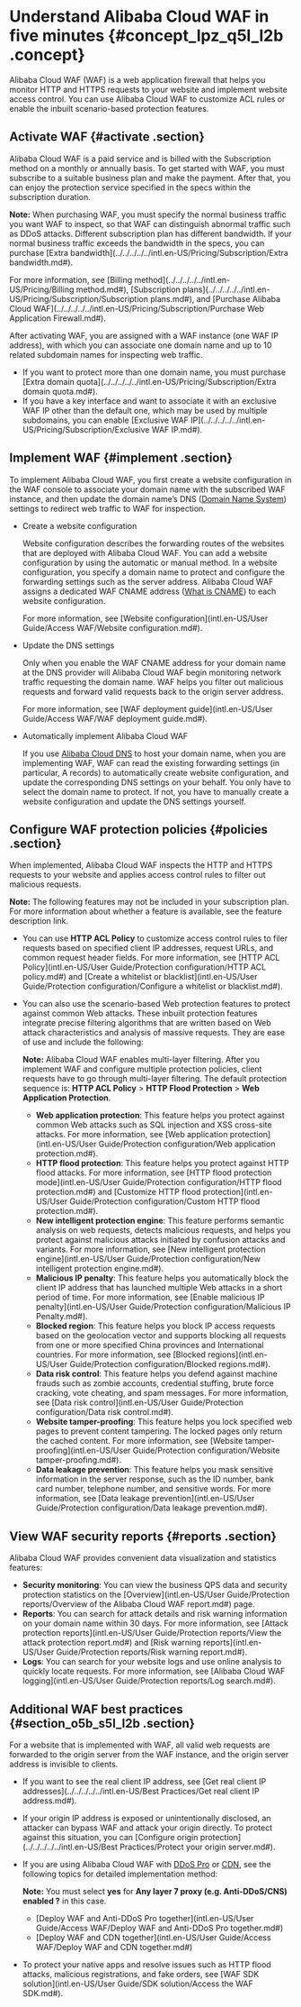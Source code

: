 # Understand Alibaba Cloud WAF in five minutes {#concept_lpz_q5l_l2b .concept}

Alibaba Cloud WAF \(WAF\) is a web application firewall that helps you monitor HTTP and HTTPS requests to your website and implement website access control. You can use Alibaba Cloud WAF to customize ACL rules or enable the inbuilt scenario-based protection features.

## Activate WAF {#activate .section}

Alibaba Cloud WAF is a paid service and is billed with the Subscription method on a monthly or annually basis. To get started with WAF, you must subscribe to a suitable business plan and make the payment. After that, you can enjoy the protection service specified in the specs within the subscription duration.

**Note:** When purchasing WAF, you must specify the normal business traffic you want WAF to inspect, so that WAF can distinguish abnormal traffic such as DDoS attacks. Different subscription plan has different bandwidth. If your normal business traffic exceeds the bandwidth in the specs, you can purchase [Extra bandwidth](../../../../../intl.en-US/Pricing/Subscription/Extra bandwidth.md#).

For more information, see [Billing method](../../../../../intl.en-US/Pricing/Billing method.md#), [Subscription plans](../../../../../intl.en-US/Pricing/Subscription/Subscription plans.md#), and [Purchase Alibaba Cloud WAF](../../../../../intl.en-US/Pricing/Subscription/Purchase Web Application Firewall.md#).

After activating WAF, you are assigned with a WAF instance \(one WAF IP address\), with which you can associate one domain name and up to 10 related subdomain names for inspecting web traffic.

-   If you want to protect more than one domain name, you must purchase [Extra domain quota](../../../../../intl.en-US/Pricing/Subscription/Extra domain quota.md#).
-   If you have a key interface and want to associate it with an exclusive WAF IP other than the default one, which may be used by multiple subdomains, you can enable [Exclusive WAF IP](../../../../../intl.en-US/Pricing/Subscription/Exclusive WAF IP.md#).

## Implement WAF {#implement .section}

To implement Alibaba Cloud WAF, you first create a website configuration in the WAF console to associate your domain name with the subscribed WAF instance, and then update the domain name’s DNS \([Domain Name System](https://en.wikipedia.org/wiki/Domain_Name_System)\) settings to redirect web traffic to WAF for inspection.

-   Create a website configuration

    Website configuration describes the forwarding routes of the websites that are deployed with Alibaba Cloud WAF. You can add a website configuration by using the automatic or manual method. In a website configuration, you specify a domain name to protect and configure the forwarding settings such as the server address. Alibaba Cloud WAF assigns a dedicated WAF CNAME address \([What is CNAME](https://en.wikipedia.org/wiki/CNAME_record)\) to each website configuration.

    For more information, see [Website configuration](intl.en-US/User Guide/Access WAF/Website configuration.md#).

-   Update the DNS settings

    Only when you enable the WAF CNAME address for your domain name at the DNS provider will Alibaba Cloud WAF begin monitoring network traffic requesting the domain name. WAF helps you filter out malicious requests and forward valid requests back to the origin server address.

    For more information, see [WAF deployment guide](intl.en-US/User Guide/Access WAF/WAF deployment guide.md#).

-   Automatically implement Alibaba Cloud WAF

    If you use [Alibaba Cloud DNS](https://www.alibabacloud.com/product/dns) to host your domain name, when you are implementing WAF, WAF can read the existing forwarding settings \(in particular, A records\) to automatically create website configuration, and update the corresponding DNS settings on your behalf. You only have to select the domain name to protect. If not, you have to manually create a website configuration and update the DNS settings yourself.


## Configure WAF protection policies {#policies .section}

When implemented, Alibaba Cloud WAF inspects the HTTP and HTTPS requests to your website and applies access control rules to filter out malicious requests.

**Note:** The following features may not be included in your subscription plan. For more information about whether a feature is available, see the feature description link.

-   You can use **HTTP ACL Policy** to customize access control rules to filer requests based on specified client IP addresses, request URLs, and common request header fields. For more information, see [HTTP ACL Policy](intl.en-US/User Guide/Protection configuration/HTTP ACL policy.md#) and [Create a whitelist or blacklist](intl.en-US/User Guide/Protection configuration/Configure a whitelist or blacklist.md#).
-   You can also use the scenario-based Web protection features to protect against common Web attacks. These inbuilt protection features integrate precise filtering algorithms that are written based on Web attack characteristics and analysis of massive requests. They are ease of use and include the following:

    **Note:** Alibaba Cloud WAF enables multi-layer filtering. After you implement WAF and configure multiple protection policies, client requests have to go through multi-layer filtering. The default protection sequence is: **HTTP ACL Policy** \> **HTTP Flood Protection** \> **Web Application Protection**.

    -   **Web application protection**: This feature helps you protect against common Web attacks such as SQL injection and XSS cross-site attacks. For more information, see [Web application protection](intl.en-US/User Guide/Protection configuration/Web application protection.md#).
    -   **HTTP flood protection**: This feature helps you protect against HTTP flood attacks. For more information, see [HTTP flood protection mode](intl.en-US/User Guide/Protection configuration/HTTP flood protection.md#) and [Customize HTTP flood protection](intl.en-US/User Guide/Protection configuration/Custom HTTP flood protection.md#).
    -   **New intelligent protection engine**: This feature performs semantic analysis on web requests, detects malicious requests, and helps you protect against malicious attacks initiated by confusion attacks and variants. For more information, see [New intelligent protection engine](intl.en-US/User Guide/Protection configuration/New intelligent protection engine.md#).
    -   **Malicious IP penalty**: This feature helps you automatically block the client IP address that has launched multiple Web attacks in a short period of time. For more information, see [Enable malicious IP penalty](intl.en-US/User Guide/Protection configuration/Malicious IP Penalty.md#).
    -   **Blocked region**: This feature helps you block IP access requests based on the geolocation vector and supports blocking all requests from one or more specified China provinces and International countries. For more information, see [Blocked regions](intl.en-US/User Guide/Protection configuration/Blocked regions.md#).
    -   **Data risk control**: This feature helps you defend against machine frauds such as zombie accounts, credential stuffing, brute force cracking, vote cheating, and spam messages. For more information, see [Data risk control](intl.en-US/User Guide/Protection configuration/Data risk control.md#).
    -   **Website tamper-proofing**: This feature helps you lock specified web pages to prevent content tampering. The locked pages only return the cached content. For more information, see [Website tamper-proofing](intl.en-US/User Guide/Protection configuration/Website tamper-proofing.md#).
    -   **Data leakage prevention**: This feature helps you mask sensitive information in the server response, such as the ID number, bank card number, telephone number, and sensitive words. For more information, see [Data leakage prevention](intl.en-US/User Guide/Protection configuration/Data leakage prevention.md#).

## View WAF security reports {#reports .section}

Alibaba Cloud WAF provides convenient data visualization and statistics features:

-   **Security monitoring**: You can view the business QPS data and security protection statistics on the [Overview](intl.en-US/User Guide/Protection reports/Overview of the Alibaba Cloud WAF report.md#) page.
-   **Reports**: You can search for attack details and risk warning information on your domain name within 30 days. For more information, see [Attack protection reports](intl.en-US/User Guide/Protection reports/View the attack protection report.md#) and [Risk warning reports](intl.en-US/User Guide/Protection reports/Risk warning report.md#).
-   **Logs**: You can search for your website logs and use online analysis to quickly locate requests. For more information, see [Alibaba Cloud WAF logging](intl.en-US/User Guide/Protection reports/Log search.md#).

## Additional WAF best practices {#section_o5b_s5l_l2b .section}

For a website that is implemented with WAF, all valid web requests are forwarded to the origin server from the WAF instance, and the origin server address is invisible to clients.

-   If you want to see the real client IP address, see [Get real client IP addresses](../../../../../intl.en-US/Best Practices/Get real client IP address.md#).
-   If your origin IP address is exposed or unintentionally disclosed, an attacker can bypass WAF and attack your origin directly. To protect against this situation, you can [Configure origin protection](../../../../../intl.en-US/Best Practices/Protect your origin server.md#).
-   If you are using Alibaba Cloud WAF with [DDoS Pro](https://www.alibabacloud.com/product/ddos-pro) or [CDN](https://www.alibabacloud.com/product/cdn), see the following topics for detailed implementation method:

    **Note:** You must select **yes** for **Any layer 7 proxy \(e.g. Anti-DDoS/CNS\) enabled ?** in this case.

    -   [Deploy WAF and Anti-DDoS Pro together](intl.en-US/User Guide/Access WAF/Deploy WAF and Anti-DDoS Pro together.md#)
    -   [Deploy WAF and CDN together](intl.en-US/User Guide/Access WAF/Deploy WAF and CDN together.md#)
-   To protect your native apps and resolve issues such as HTTP flood attacks, malicious registrations, and fake orders, see [WAF SDK solution](intl.en-US/User Guide/SDK solution/Access the WAF SDK.md#).

